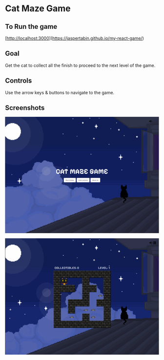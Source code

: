 # Cat Maze Game

## To Run the game
[[http://localhost:3000](https://jaspertabin.github.io/my-react-game/)](https://jaspertabin.github.io/my-react-game/)

## Goal

Get the cat to collect all the finish to proceed to the next level of the game.

## Controls

Use the arrow keys & buttons to navigate to the game.

## Screenshots

![TITLE SCREEN](https://raw.githubusercontent.com/JasperTabin/my-react-game/main/Game%20Screenshot%201.png)

![PLAY SCREEN](https://raw.githubusercontent.com/JasperTabin/my-react-game/main/Game%20Screenshot%202.png)
